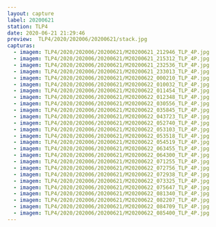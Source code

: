 ```yaml
---
layout: capture
label: 20200621
station: TLP4
date: 2020-06-21 21:29:46
preview:  TLP4/2020/202006/20200621/stack.jpg
capturas:
  - imagem: TLP4/2020/202006/20200621/M20200621_212946_TLP_4P.jpg
  - imagem: TLP4/2020/202006/20200621/M20200621_215312_TLP_4P.jpg
  - imagem: TLP4/2020/202006/20200621/M20200621_232536_TLP_4P.jpg
  - imagem: TLP4/2020/202006/20200621/M20200621_233013_TLP_4P.jpg
  - imagem: TLP4/2020/202006/20200621/M20200622_000210_TLP_4P.jpg
  - imagem: TLP4/2020/202006/20200621/M20200622_010032_TLP_4P.jpg
  - imagem: TLP4/2020/202006/20200621/M20200622_011454_TLP_4P.jpg
  - imagem: TLP4/2020/202006/20200621/M20200622_012348_TLP_4P.jpg
  - imagem: TLP4/2020/202006/20200621/M20200622_030556_TLP_4P.jpg
  - imagem: TLP4/2020/202006/20200621/M20200622_035845_TLP_4P.jpg
  - imagem: TLP4/2020/202006/20200621/M20200622_043723_TLP_4P.jpg
  - imagem: TLP4/2020/202006/20200621/M20200622_052740_TLP_4P.jpg
  - imagem: TLP4/2020/202006/20200621/M20200622_053103_TLP_4P.jpg
  - imagem: TLP4/2020/202006/20200621/M20200622_053518_TLP_4P.jpg
  - imagem: TLP4/2020/202006/20200621/M20200622_054519_TLP_4P.jpg
  - imagem: TLP4/2020/202006/20200621/M20200622_063455_TLP_4P.jpg
  - imagem: TLP4/2020/202006/20200621/M20200622_064300_TLP_4P.jpg
  - imagem: TLP4/2020/202006/20200621/M20200622_071255_TLP_4P.jpg
  - imagem: TLP4/2020/202006/20200621/M20200622_072756_TLP_4P.jpg
  - imagem: TLP4/2020/202006/20200621/M20200622_072938_TLP_4P.jpg
  - imagem: TLP4/2020/202006/20200621/M20200622_073325_TLP_4P.jpg
  - imagem: TLP4/2020/202006/20200621/M20200622_075647_TLP_4P.jpg
  - imagem: TLP4/2020/202006/20200621/M20200622_081340_TLP_4P.jpg
  - imagem: TLP4/2020/202006/20200621/M20200622_082207_TLP_4P.jpg
  - imagem: TLP4/2020/202006/20200621/M20200622_084709_TLP_4P.jpg
  - imagem: TLP4/2020/202006/20200621/M20200622_085400_TLP_4P.jpg
---
```

